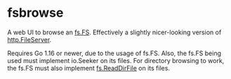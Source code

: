 # fsbrowse
A web UI to browse an [fs.FS](https://pkg.go.dev/io/fs#FS). Effectively a slightly nicer-looking version of [http.FileServer](https://pkg.go.dev/net/http#FileServer).

Requires Go 1.16 or newer, due to the usage of fs.FS. Also, the fs.FS being used must implement io.Seeker on its files. For directory browsing to work, the fs.FS must also implement [fs.ReadDirFile](https://pkg.go.dev/io/fs#ReadDirFile) on its files.